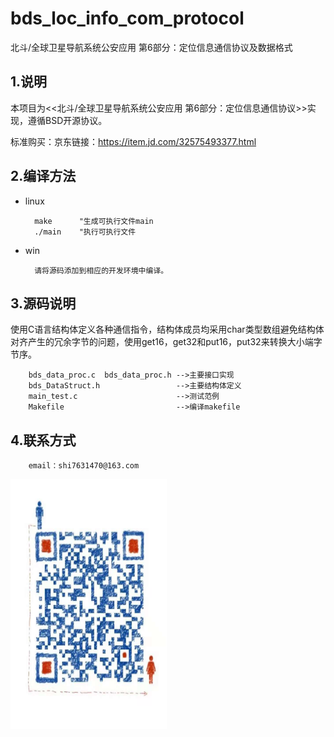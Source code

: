 # bds_loc_info_com_protocol
北斗/全球卫星导航系统公安应用 第6部分：定位信息通信协议及数据格式

## 1.说明  
 本项目为<<北斗/全球卫星导航系统公安应用 第6部分：定位信息通信协议>>实现，遵循BSD开源协议。

 标准购买：京东链接：https://item.jd.com/32575493377.html

## 2.编译方法  

+ linux

		make      "生成可执行文件main  
		./main    "执行可执行文件  

+ win

		请将源码添加到相应的开发环境中编译。

## 3.源码说明  
使用C语言结构体定义各种通信指令，结构体成员均采用char类型数组避免结构体对齐产生的冗余字节的问题，使用get16，get32和put16，put32来转换大小端字节序。

		bds_data_proc.c  bds_data_proc.h -->主要接口实现  
		bds_DataStruct.h                 -->主要结构体定义  
		main_test.c                      -->测试范例    
		Makefile                         -->编译makefile

## 4.联系方式  
		email：shi7631470@163.com
<img src="https://github.com/shi-hao/c_language_study/blob/master/chatME.jpg" width="250" height="400" />
